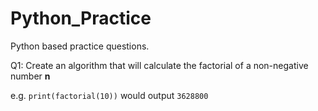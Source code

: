 # Python_Practice
Python based practice questions.

Q1:
Create an algorithm that will calculate the factorial of a non-negative number **n** 

e.g. `print(factorial(10))` would output `3628800`
